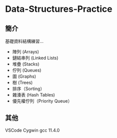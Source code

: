 # Data-Structures-Practice

## 簡介
基礎資料結構練習...
- 陣列 (Arrays)
- 鏈結串列 (Linked Lists)
- 堆疊 (Stacks)
- 佇列 (Queues)
- 圖 (Graphs)
- 樹 (Trees)
- 排序（Sorting）
- 雜湊表 (Hash Tables)
- 優先權佇列（Priority Queue）

## 其他
VSCode
Cygwin
gcc 11.4.0
